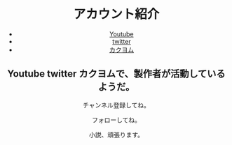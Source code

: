 
<html lang="ja">
  <head>
    <meta charset="utf-8">
    <title>黒池　璦　、黒珠　霊歌　、成れの果てチャンネル　活動報告　</title>
  </head>
  <body>
  <header>
  <h1>アカウント紹介</h1>
  <nav>
  <ul>
  <li><a href="https://www.youtube.com/channel/UCIW-8vCziV81yGdykqQvlLA">Youtube</a></li>
  <li><a href="https://twitter.com/ygjTCwSXzsb8VtP">twitter</a></li>
  <li><a href="https://kakuyomu.jp/users/sora671">カクヨム</a></li>
  </ul>
  </nav>
  <main>
  <article>
  <h2>Youtube twitter カクヨムで、製作者が活動しているようだ。</h2>
  <p>チャンネル登録してね。</P>
  <p>フォローしてね。</p>
  <P>小説、頑張ります。</P>
  </article>  
  </main>
  </header>
  </body>
</html>
